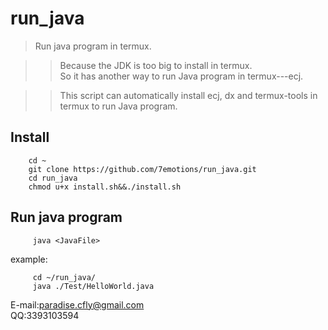 
# run\_java
> Run java program in termux. 

>> Because the JDK is too big to install in termux.    
>> So it has another way to run Java program in termux---ecj. 

>> This script can automatically install ecj, dx and termux-tools in termux to run Java program. 

<h2>Install</h2>    

```
    cd ~
    git clone https://github.com/7emotions/run_java.git
    cd run_java
    chmod u+x install.sh&&./install.sh
```

<h2>Run java program</h2>   

```
     java <JavaFile>
```      
  example:     
```
     cd ~/run_java/
     java ./Test/HelloWorld.java
```
E-mail:paradise.cfly@gmail.com     
QQ:3393103594

